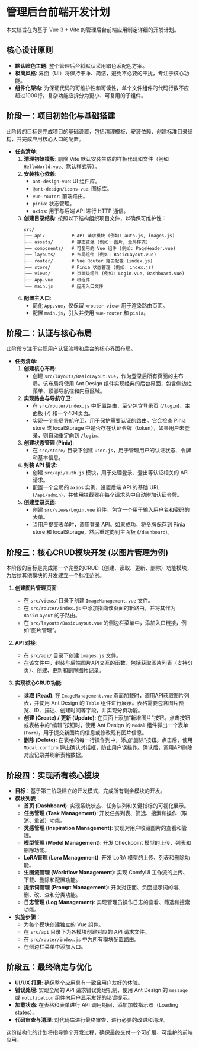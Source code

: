 # 管理后台前端开发计划

本文档旨在为基于 Vue 3 + Vite 的管理后台前端应用制定详细的开发计划。

## 核心设计原则

- **默认暗色主题**: 整个管理后台将默认采用暗色系配色方案。
- **极简风格**: 界面（UI）将保持干净、简洁，避免不必要的干扰，专注于核心功能。
- **组件化架构**: 为保证代码的可维护性和可读性，单个文件组件的代码行数不应超过1000行。复杂功能应拆分为更小、可复用的子组件。

## 阶段一：项目初始化与基础搭建

此阶段的目标是完成项目的基础设置，包括清理模板、安装依赖、创建标准目录结构，并完成应用核心入口的配置。

- **任务清单**:
  1.  **清理初始模板**: 删除 Vite 默认安装生成的样板代码和文件（例如 `HelloWorld.vue`、默认样式等）。
  2.  **安装核心依赖**:
      -   `ant-design-vue`: UI 组件库。
      -   `@ant-design/icons-vue`: 图标库。
      -   `vue-router`: 前端路由。
      -   `pinia`: 状态管理。
      -   `axios`: 用于与后端 API 进行 HTTP 通信。
  3.  **创建目录结构**: 按照以下结构组织项目文件，以确保可维护性：
      ```
      src/
      ├── api/          # API 请求模块 (例如: auth.js, images.js)
      ├── assets/       # 静态资源 (例如: 图片, 全局样式)
      ├── components/   # 可复用的 Vue 组件 (例如: PageHeader.vue)
      ├── layouts/      # 布局组件 (例如: BasicLayout.vue)
      ├── router/       # Vue Router 路由配置 (index.js)
      ├── store/        # Pinia 状态管理 (例如: index.js)
      ├── views/        # 页面级组件 (例如: Login.vue, Dashboard.vue)
      ├── App.vue       # 根组件
      └── main.js       # 应用入口文件
      ```
  4.  **配置主入口**:
      -   简化 `App.vue`，仅保留 `<router-view>` 用于渲染路由页面。
      -   配置 `main.js`，引入并使用 `vue-router` 和 `pinia`。

## 阶段二：认证与核心布局

此阶段专注于实现用户认证流程和后台的核心界面布局。

- **任务清单**:
  1.  **创建核心布局**:
      -   创建 `src/layouts/BasicLayout.vue`，作为登录后所有页面的主布局。该布局将使用 Ant Design 组件实现经典的后台界面，包含侧边栏菜单、顶部导航栏和内容区域。
  2.  **实现路由与导航守卫**:
      -   在 `src/router/index.js` 中配置路由，至少包含登录页 (`/login`)、主面板 (`/`) 和一个404页面。
      -   实现一个全局导航守卫，用于保护需要认证的路由。它会检查 Pinia store 或 localStorage 中是否存在认证令牌（token），如果用户未登录，则自动重定向到 `/login`。
  3.  **创建状态管理 (Pinia)**:
      -   在 `src/store/` 目录下创建 `user.js`，用于管理用户的认证状态、令牌和基本信息。
  4.  **封装 API 请求**:
      -   创建 `src/api/auth.js` 模块，用于处理登录、登出等认证相关的 API 请求。
      -   配置一个全局的 `axios` 实例，设置后端 API 的基础 URL (`/api/admin`)，并使用拦截器在每个请求头中自动附加认证令牌。
  5.  **创建登录页面**:
      -   创建 `src/views/Login.vue` 组件，包含一个用于输入用户名和密码的表单。
      -   当用户提交表单时，调用登录 API。如果成功，将令牌保存到 Pinia store 和 localStorage，然后重定向到主面板 (`/dashboard`)。

## 阶段三：核心CRUD模块开发 (以图片管理为例)

本阶段的目标是完成第一个完整的CRUD（创建、读取、更新、删除）功能模块，为后续其他模块的开发建立一个标准范例。

1.  **创建图片管理页面**:
    -   在 `src/views/` 目录下创建 `ImageManagement.vue` 文件。
    -   在 `src/router/index.js` 中添加指向该页面的新路由，并将其作为 `BasicLayout` 的子路由。
    -   在 `src/layouts/BasicLayout.vue` 的侧边栏菜单中，添加入口链接，例如“图片管理”。

2.  **API 对接**:
    -   在 `src/api/` 目录下创建 `images.js` 文件。
    -   在该文件中，封装与后端图片API交互的函数，包括获取图片列表（支持分页）、创建、更新和删除图片记录。

3.  **实现核心CRUD功能**:
    -   **读取 (Read)**: 在 `ImageManagement.vue` 页面加载时，调用API获取图片列表，并使用 Ant Design 的 `Table` 组件进行展示。表格需要包含图片预览、ID、描述、创建时间等字段，并实现分页功能。
    -   **创建 (Create) / 更新 (Update)**: 在页面上添加“新增图片”按钮。点击按钮或表格中的“编辑”按钮时，使用 Ant Design 的 `Modal` 组件弹出一个表单 (`Form`)，用于提交新图片的信息或修改现有图片信息。
    -   **删除 (Delete)**: 在表格的每一行操作列中，添加“删除”按钮。点击后，使用 `Modal.confirm` 弹出确认对话框，防止用户误操作。确认后，调用API删除对应记录并刷新表格数据。

## 阶段四：实现所有核心模块

- **目标**：基于第三阶段建立的开发模式，完成所有剩余模块的开发。
- **模块列表**：
  - **首页 (Dashboard)**: 实现系统状态、任务队列和关键指标的可视化展示。
  - **任务管理 (Task Management)**: 开发任务列表、筛选、搜索和操作（取消、重试）功能。
  - **灵感管理 (Inspiration Management)**: 实现对用户收藏图片的查看和管理。
  - **模型管理 (Model Management)**: 开发 Checkpoint 模型的上传、列表和删除功能。
  - **LoRA管理 (Lora Management)**: 开发 LoRA 模型的上传、列表和删除功能。
  - **生图流管理 (Workflow Management)**: 实现 ComfyUI 工作流的上传、下载、删除和配置功能。
  - **提示词管理 (Prompt Management)**: 开发对正面、负面提示词的增、删、改、查和分类功能。
  - **日志管理 (Log Management)**: 实现管理员操作日志的查看、筛选和搜索功能。
- **实施步骤**：
  - 为每个模块创建独立的 Vue 组件。
  - 在 `src/api` 目录下为各模块创建对应的 API 请求文件。
  - 在 `src/router/index.js` 中为所有模块配置路由。
  - 在侧边栏菜单中添加入口。

## 阶段五：最终确定与优化

-   **UI/UX 打磨**: 确保整个应用具有一致且用户友好的体验。
-   **错误处理**: 实现全局的 API 请求错误处理机制，使用 Ant Design 的 `message` 或 `notification` 组件向用户显示友好的错误提示。
-   **加载状态**: 在表格和表单进行 API 调用期间，添加加载指示器（Loading states）。
-   **代码审查与清理**: 对代码库进行最终审查，进行必要的改进和清理。

这份结构化的计划将指导整个开发过程，确保最终交付一个可扩展、可维护的前端应用。